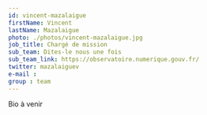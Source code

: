 ```yaml
---
id: vincent-mazalaigue
firstName: Vincent
lastName: Mazalaigue
photo: ./photos/vincent-mazalaigue.jpg
job_title: Chargé de mission
sub_team: Dites-le nous une fois
sub_team_link: https://observatoire.numerique.gouv.fr/
twitter: mazalaiguev
e-mail :
group : team
---
```


Bio à venir
